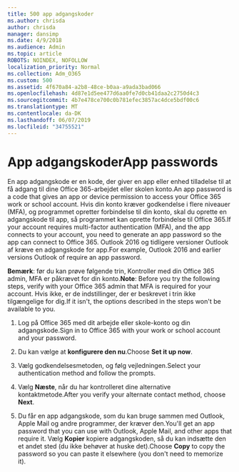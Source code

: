 ```yaml
---
title: 500 app adgangskoder
ms.author: chrisda
author: chrisda
manager: dansimp
ms.date: 4/9/2018
ms.audience: Admin
ms.topic: article
ROBOTS: NOINDEX, NOFOLLOW
localization_priority: Normal
ms.collection: Adm_O365
ms.custom: 500
ms.assetid: 4f670a84-a2b8-48ce-b0aa-a9ada3bad066
ms.openlocfilehash: 4d87e1d5ee477d6aa0fe7d0cb41daa2c2750d4c3
ms.sourcegitcommit: 4b7e478ce700c0b781efec3857ac4dce5bdf00c6
ms.translationtype: MT
ms.contentlocale: da-DK
ms.lasthandoff: 06/07/2019
ms.locfileid: "34755521"
---
```

# <a name="app-passwords"></a><span data-ttu-id="db1c5-102">App adgangskoder</span><span class="sxs-lookup"><span data-stu-id="db1c5-102">App passwords</span></span>

<span data-ttu-id="db1c5-103">En app adgangskode er en kode, der giver en app eller enhed tilladelse til at få adgang til dine Office 365-arbejdet eller skolen konto.</span><span class="sxs-lookup"><span data-stu-id="db1c5-103">An app password is a code that gives an app or device permission to access your Office 365 work or school account.</span></span> <span data-ttu-id="db1c5-104">Hvis din konto kræver godkendelse i flere niveauer (MFA), og programmet opretter forbindelse til din konto, skal du oprette en adgangskode til app, så programmet kan oprette forbindelse til Office 365.</span><span class="sxs-lookup"><span data-stu-id="db1c5-104">If your account requires multi-factor authentication (MFA), and the app connects to your account, you need to generate an app password so the app can connect to Office 365.</span></span> <span data-ttu-id="db1c5-105">Outlook 2016 og tidligere versioner Outlook af kræve en adgangskode for app.</span><span class="sxs-lookup"><span data-stu-id="db1c5-105">For example, Outlook 2016 and earlier versions Outlook of require an app password.</span></span>

 <span data-ttu-id="db1c5-106">**Bemærk**: før du kan prøve følgende trin, Kontroller med din Office 365 admin, MFA er påkrævet for din konto.</span><span class="sxs-lookup"><span data-stu-id="db1c5-106">**Note**: Before you try the following steps, verify with your Office 365 admin that MFA is required for your account.</span></span> <span data-ttu-id="db1c5-107">Hvis ikke, er de indstillinger, der er beskrevet i trin ikke tilgængelige for dig.</span><span class="sxs-lookup"><span data-stu-id="db1c5-107">If it isn't, the options described in the steps won't be available to you.</span></span>

1. <span data-ttu-id="db1c5-108">Log på Office 365 med dit arbejde eller skole-konto og din adgangskode.</span><span class="sxs-lookup"><span data-stu-id="db1c5-108">Sign in to Office 365 with your work or school account and your password.</span></span>

2. <span data-ttu-id="db1c5-109">Du kan vælge at **konfigurere den nu**.</span><span class="sxs-lookup"><span data-stu-id="db1c5-109">Choose **Set it up now**.</span></span>

3. <span data-ttu-id="db1c5-110">Vælg godkendelsesmetoden, og følg vejledningen.</span><span class="sxs-lookup"><span data-stu-id="db1c5-110">Select your authentication method and follow the prompts.</span></span>

4. <span data-ttu-id="db1c5-111">Vælg **Næste**, når du har kontrolleret dine alternative kontaktmetode.</span><span class="sxs-lookup"><span data-stu-id="db1c5-111">After you verify your alternate contact method, choose **Next**.</span></span>

5. <span data-ttu-id="db1c5-112">Du får en app adgangskode, som du kan bruge sammen med Outlook, Apple Mail og andre programmer, der kræver den.</span><span class="sxs-lookup"><span data-stu-id="db1c5-112">You'll get an app password that you can use with Outlook, Apple Mail, and other apps that require it.</span></span> <span data-ttu-id="db1c5-113">Vælg **Kopier** kopiere adgangskoden, så du kan indsætte den et andet sted (du ikke behøver at huske det).</span><span class="sxs-lookup"><span data-stu-id="db1c5-113">Choose **Copy** to copy the password so you can paste it elsewhere (you don't need to memorize it).</span></span>
